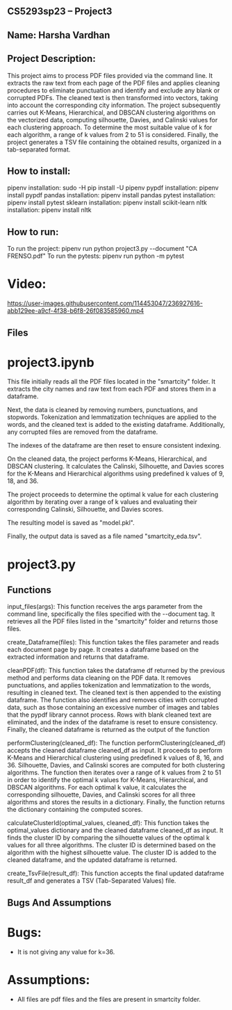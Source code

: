 ## CS5293sp23 – Project3

## Name: Harsha Vardhan

## Project Description:
This project aims to process PDF files provided via the command line. It extracts the raw text from each page of the PDF files and applies cleaning procedures to eliminate punctuation and identify and exclude any blank or corrupted PDFs. The cleaned text is then transformed into vectors, taking into account the corresponding city information. The project subsequently carries out K-Means, Hierarchical, and DBSCAN clustering algorithms on the vectorized data, computing silhouette, Davies, and Calinski values for each clustering approach. To determine the most suitable value of k for each algorithm, a range of k values from 2 to 51 is considered. Finally, the project generates a TSV file containing the obtained results, organized in a tab-separated format.

## How to install:
pipenv installation: sudo -H pip install -U pipenv
pypdf installation: pipenv install pypdf
pandas installation: pipenv install pandas
pytest installation: pipenv install pytest
sklearn installation: pipenv install scikit-learn
nltk installation: pipenv install nltk


## How to run:
To run the project: pipenv run python project3.py --document "CA FRENSO.pdf"
To run the pytests: pipenv run python -m pytest


# Video:


https://user-images.githubusercontent.com/114453047/236927616-abb129ee-a9cf-4f38-b6f8-26f083585960.mp4




## Files
# project3.ipynb
This file initially reads all the PDF files located in the "smartcity" folder. It extracts the city names and raw text from each PDF and stores them in a dataframe.

Next, the data is cleaned by removing numbers, punctuations, and stopwords. Tokenization and lemmatization techniques are applied to the words, and the cleaned text is added to the existing dataframe. Additionally, any corrupted files are removed from the dataframe.

The indexes of the dataframe are then reset to ensure consistent indexing.

On the cleaned data, the project performs K-Means, Hierarchical, and DBSCAN clustering. It calculates the Calinski, Silhouette, and Davies scores for the K-Means and Hierarchical algorithms using predefined k values of 9, 18, and 36.

The project proceeds to determine the optimal k value for each clustering algorithm by iterating over a range of k values and evaluating their corresponding Calinski, Silhouette, and Davies scores.

The resulting model is saved as "model.pkl".

Finally, the output data is saved as a file named "smartcity_eda.tsv".



# project3.py
## Functions

input_files(args): This function receives the args parameter from the command line, specifically the files specified with the --document tag. It retrieves all the PDF files listed in the "smartcity" folder and returns those files.

create_Dataframe(files): This function takes the files parameter and reads each document page by page. It creates a dataframe based on the extracted information and returns that dataframe.

cleanPDF(df): This function takes the dataframe df returned by the previous method and performs data cleaning on the PDF data. It removes punctuations, and applies tokenization and lemmatization to the words, resulting in cleaned text. The cleaned text is then appended to the existing dataframe. The function also identifies and removes cities with corrupted data, such as those containing an excessive number of images and tables that the pypdf library cannot process. Rows with blank cleaned text are eliminated, and the index of the dataframe is reset to ensure consistency. Finally, the cleaned dataframe is returned as the output of the function

performClustering(cleaned_df): The function performClustering(cleaned_df) accepts the cleaned dataframe cleaned_df as input. It proceeds to perform K-Means and Hierarchical clustering using predefined k values of 8, 16, and 36. Silhouette, Davies, and Calinski scores are computed for both clustering algorithms. The function then iterates over a range of k values from 2 to 51 in order to identify the optimal k values for K-Means, Hierarchical, and DBSCAN algorithms. For each optimal k value, it calculates the corresponding silhouette, Davies, and Calinski scores for all three algorithms and stores the results in a dictionary. Finally, the function returns the dictionary containing the computed scores.

calculateClusterId(optimal_values, cleaned_df): This function takes the optimal_values dictionary and the cleaned dataframe cleaned_df as input. It finds the cluster ID by comparing the silhouette values of the optimal k values for all three algorithms. The cluster ID is determined based on the algorithm with the highest silhouette value. The cluster ID is added to the cleaned dataframe, and the updated dataframe is returned.

create_TsvFile(result_df): This function accepts the final updated dataframe result_df and generates a TSV (Tab-Separated Values) file.


## Bugs And Assumptions
# Bugs:
* It is not giving any value for k=36.
# Assumptions:
- All files are pdf files and the files are present in smartcity folder.

